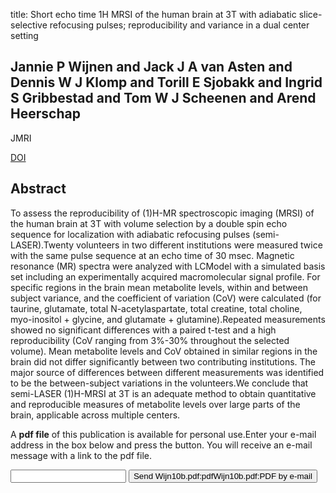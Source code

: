title: Short echo time 1H MRSI of the human brain at 3T with adiabatic slice-selective refocusing pulses; reproducibility and variance in a dual center setting

## Jannie P Wijnen and Jack J A van Asten and Dennis W J Klomp and Torill E Sjobakk and Ingrid S Gribbestad and Tom W J Scheenen and Arend Heerschap
JMRI

<a href="https://doi.org/10.1002/jmri.21999">DOI</a>

## Abstract
To assess the reproducibility of (1)H-MR spectroscopic imaging (MRSI) of the human brain at 3T with volume selection by a double spin echo sequence for localization with adiabatic refocusing pulses (semi-LASER).Twenty volunteers in two different institutions were measured twice with the same pulse sequence at an echo time of 30 msec. Magnetic resonance (MR) spectra were analyzed with LCModel with a simulated basis set including an experimentally acquired macromolecular signal profile. For specific regions in the brain mean metabolite levels, within and between subject variance, and the coefficient of variation (CoV) were calculated (for taurine, glutamate, total N-acetylaspartate, total creatine, total choline, myo-inositol + glycine, and glutamate + glutamine).Repeated measurements showed no significant differences with a paired t-test and a high reproducibility (CoV ranging from 3%-30% throughout the selected volume). Mean metabolite levels and CoV obtained in similar regions in the brain did not differ significantly between two contributing institutions. The major source of differences between different measurements was identified to be the between-subject variations in the volunteers.We conclude that semi-LASER (1)H-MRSI at 3T is an adequate method to obtain quantitative and reproducible measures of metabolite levels over large parts of the brain, applicable across multiple centers.

A <b>pdf file</b> of this publication is available for personal use.Enter your e-mail address in the box below and press the button. You will receive an e-mail message with a link to the pdf file.
<form action="sender.php">  <input type="text" name="email">  <input type="submit" value="Send Wijn10b.pdf:pdfWijn10b.pdf:PDF by e-mail"></form>